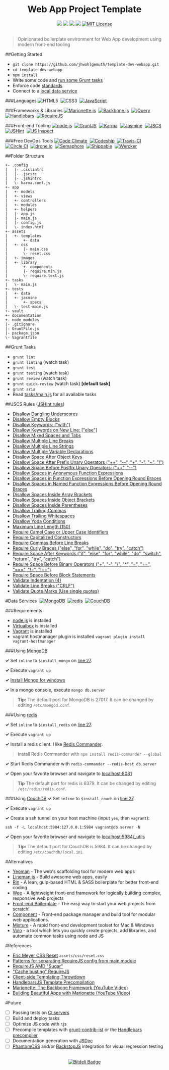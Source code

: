 <div align="center"><h1>Web App Project Template</h1></div>
<div align="center">
<a href="https://travis-ci.org/jhwohlgemuth/template-dev-webapp"><img src="https://travis-ci.org/jhwohlgemuth/template-dev-webapp.svg?branch=master"</img></a>
<a href="https://codeclimate.com/github/jhwohlgemuth/template-dev-webapp"><img src="https://codeclimate.com/github/jhwohlgemuth/template-dev-webapp/badges/gpa.svg"</img></a>
<a href="https://david-dm.org/jhwohlgemuth/template-dev-webapp"><img src="https://david-dm.org/jhwohlgemuth/template-dev-webapp.svg"></img></a>
<a href="https://david-dm.org/jhwohlgemuth/template-dev-webapp#info=devDependencies"><img src="https://david-dm.org/jhwohlgemuth/template-dev-webapp/dev-status.svg"></img></a>
<a href="https://tldrlegal.com/license/mit-license"><img src="https://img.shields.io/badge/license-MIT-blue.svg?style=flat-square" alt="MIT License"></img></a>
</div>
</br>

> Opinionated boilerplate environment for Web App development using modern front-end tooling

##Getting Started
- ```git clone https://github.com/jhwohlgemuth/template-dev-webapp.git```
- ```cd template-dev-webapp```
- ```npm install```
- Write some code and [run some Grunt tasks](#grunt-tasks)
- Enforce code [standards](#jscs-rules-jshintrc)
- Connect to a [local data service](#data-services)

###Languages
![HTML5](../images/assets/images/html5.png "HTML5")
&nbsp;![CSS3](../images/assets/images/css3.png "CSS3")
&nbsp;[![JavaScript](../images/assets/images/js.png "JavaScript (ECMAScript 5)")](http://www.ecma-international.org/publications/files/ECMA-ST/Ecma-262.pdf)

###Frameworks & Libraries
[![Marionette.js](../images/assets/images/marionette.png "Marionette.js")](http://marionettejs.com/)
&nbsp;[![Backbone.js](../images/assets/images/backbone.png "Backbone.js")](http://backbonejs.org/)
&nbsp;[![jQuery](../images/assets/images/jquery.png "jQuery")](https://jquery.com/)
&nbsp;[![Handlebars](../images/assets/images/handlebars.png "handlebars")](http://handlebarsjs.com/)
&nbsp;[![RequireJS](../images/assets/images/requirejs.png "RequireJS")](http://requirejs.org/)

###Front-end Tooling
[![node.js](../images/assets/images/node.png "node.js")](https://nodejs.org/)
&nbsp;[![GruntJS](../images/assets/images/grunt.png "GruntJS")](http://gruntjs.com/)
&nbsp;[![Karma](../images/assets/images/karma.png "Karma")](https://karma-runner.github.io/0.12/index.html)
&nbsp;[![Jasmine](../images/assets/images/jasmine.png "Jasmine")](https://jasmine.github.io/2.2/introduction.html)
&nbsp;[![JSCS](../images/assets/images/jscs.png "JSCS")](http://jscs.info/)
&nbsp;[![JSHint](../images/assets/images/jshint.png "JSHint")](http://jshint.com/docs/)
&nbsp;[![JS Inspect](../images/assets/images/jsinspect.png "JS Inspect")](https://github.com/danielstjules/jsinspect)

###Free DevOps Tools
[![Code Climate](../images/assets/images/devops/code%20climate.png "Code Climate")](https://codeclimate.com/dashboard)
&nbsp;[![Codeship](../images/assets/images/devops/codeship.png "Codeship")](https://codeship.com/)
&nbsp;[![Travis-CI](../images/assets/images/devops/travis.png "Travis-CI")](https://travis-ci.org/)
&nbsp;[![Circle CI](../images/assets/images/devops/circleci.png "Circle CI")](https://circleci.com)
&nbsp;[![drone.io](../images/assets/images/devops/drone.io.png "drone.io")](https://drone.io/)
&nbsp;[![Semaphore](../images/assets/images/devops/semaphore.png "Semaphore")](https://semaphoreci.com/)
&nbsp;[![Shippable](../images/assets/images/devops/shippable.png "Shippable")](http://www.shippable.com/)
&nbsp;[![Wercker](../images/assets/images/devops/wercker.png "Wercker")](https://app.wercker.com)


##Folder Structure
    
    +- .config
    |   |- .csslintrc
    |   |- .jscsrc
    |   |- .jshintrc
    |   \- karma.conf.js
    +- app
    |   +- models
    |   +- views
    |   +- controllers
    |   +- modules
    |   +- helpers
    |   |- app.js
    |   |- main.js
    |   |- config.js
    |   \- index.html
    +- assets
    |   +- templates
    |       +- data
    |   +- css
    |       |- main.css
    |       \- reset.css
    |   +- images
    |   +- library
    |       +- components
    |       |- require.min.js
    |       \- require.text.js
    +- tasks
    |   \- main.js
    +- tests
    |   +- data
    |   +- jasmine
    |       +- specs
    |   \- test-main.js
    +- vault
    +- documentation
    +- node_modules
    |- .gitignore
    |- GruntFile.js
    |- package.json
    \- Vagrantfile
     
##Grunt Tasks
- ```grunt lint```
- ```grunt linting``` (watch task)
- ```grunt test```
- ```grunt testing``` (watch task)
- ```grunt review``` (watch task)
- ```grunt quick-review``` (watch task) **[default task]**
- ```grunt aria```
- Read [tasks/main.js](tasks/main.js) for all available tasks

##JSCS Rules ([JSHint rules](.config/.jshintrc))
 - [Disallow Dangling Underscores](http://catatron.com/node-jscs/rules/disallow-dangling-underscores)
 - [Disallow Empty Blocks](http://catatron.com/node-jscs/rules/disallow-empty-blocks)
 - [Disallow Keywords: ("with")](http://catatron.com/node-jscs/rules/disallow-keywords)
 - [Disallow Keywords on New Line: ["else"]](http://catatron.com/node-jscs/rules/disallow-keywords-on-new-line)
 - [Disallow Mixed Spaces and Tabs](http://catatron.com/node-jscs/rules/disallow-mixed-spaces-and-tabs)
 - [Disallow Multiple Line Breaks](http://catatron.com/node-jscs/rules/disallow-multiple-line-breaks)
 - [Disallow Multiple Line Strings](http://catatron.com/node-jscs/rules/disallow-multiple-line-strings)
 - [Disallow Multiple Variable Declarations](http://catatron.com/node-jscs/rules/disallow-multiple-var-decl)
 - [Disallow Space After Object Keys](http://catatron.com/node-jscs/rules/disallow-space-after-object-keys)
 - [Disallow Space After Prefix Unary Operators ("++", "--", "+", "-", "~", "!")](http://catatron.com/node-jscs/rules/disallow-space-after-prefix-unary-operators)
 - [Disallow Space Before Postfix Unary Operators: ("++", "--")](http://catatron.com/node-jscs/rules/disallow-space-before-postfix-unary-operators)
 - [Disallow Spaces in Anonymous Function Expressions](http://catatron.com/node-jscs/rules/disallow-spaces-in-anonymous-function-expression)
 - [Disallow Spaces in Function Expressions Before Opening Round Braces](http://catatron.com/node-jscs/rules/disallow-spaces-in-function-expression)
 - [Disallow Spaces in Named Function Expressions Before Opening Round Braces](http://catatron.com/node-jscs/rules/disallow-spaces-in-named-function-expression)
 - [Disallow Spaces Inside Array Brackets](http://catatron.com/node-jscs/rules/disallow-spaces-inside-array-brackets)
 - [Disallow Spaces Inside Object Brackets](http://catatron.com/node-jscs/rules/disallow-spaces-inside-object-brackets)
 - [Disallow Spaces Inside Parentheses](http://catatron.com/node-jscs/rules/disallow-spaces-inside-parentheses)
 - [Disallow Trailing Commas](http://catatron.com/node-jscs/rules/disallow-trailing-comma)
 - [Disallow Trailing Whitespaces](http://catatron.com/node-jscs/rules/disallow-trailing-whitespace)
 - [Disallow Yoda Conditions](http://catatron.com/node-jscs/rules/disallow-yoda-conditions)
 - [Maximum Line Length (150)](http://catatron.com/node-jscs/rules/maximum-line-length)
 - [Require Camel Case or Upper Case Identifiers](http://catatron.com/node-jscs/rules/require-camelcase-or-uppercase-identifiers)
 - [Require Capitalized Constructors](http://catatron.com/node-jscs/rules/require-capitalized-constructors)
 - [Require Commas Before Line Breaks](http://catatron.com/node-jscs/rules/require-comma-before-line-break)
 - [Require Curly Braces ("else", "for", "while", "do", "try", "catch")](http://catatron.com/node-jscs/rules/require-curly-braces)
 - [Require Space After Keywords ("if", "else", "for", "while", "do", "switch", "return", "try", "catch")](http://catatron.com/node-jscs/rules/require-space-after-keywords)
 - [Require Space Before Binary Operators ("+", "-", "/", "*", "=", "==", "===", "!=", "!==")](http://catatron.com/node-jscs/rules/require-space-before-binary-operators)
 - [Require Space Before Block Statements](http://catatron.com/node-jscs/rules/require-space-before-block-statements)
 - [Validate Indentation (4)](http://catatron.com/node-jscs/rules/validate-indentation)
 - [Validate Line Breaks ("CRLF")](http://catatron.com/node-jscs/rules/validate-line-breaks/)
 - [Validate Quote Marks (Use single quotes)](http://catatron.com/node-jscs/rules/validate-quote-marks)

#Data Services
&nbsp;[![MongoDB](../images/assets/images/mongodb.png "MongoDB")](#using-mongodb)
&nbsp;[![redis](../images/assets/images/redis.png "redis")](#using-redis)
&nbsp;[![CouchDB](../images/assets/images/couchdb.png "CouchDB")](#using-couchdb)

###Requirements
- [node.js](https://nodejs.org/) is installed
- [Virtualbox](https://www.virtualbox.org/wiki/Downloads) is installed
- [Vagrant](https://www.vagrantup.com/) is installed
- vagrant hostmanager plugin is installed ```vagrant plugin install vagrant-hostmanager```


###Using [MongoDB](http://docs.mongodb.org/manual/)

**&#x02713;** Set ```inline``` to ```$install_mongo``` on [line 27](Vagrantfile#L27).

**&#x02713;** Execute ```vagrant up```

**&#x02713;** [Install Mongo for windows](https://github.com/jhwohlgemuth/michi#mongodb-setup-on-windows)

**&#x02713;** In a mongo console, execute ```mongo db.server```

> **Tip:** The default port for MongoDB is 27017.  It can be changed by editing ```/etc/mongod.conf```.

###Using [redis](http://redis.io/documentation/)

**&#x02713;** Set ```inline``` to ```$install_redis``` on [line 27](Vagrantfile#L27).

**&#x02713;** Execute ```vagrant up```

**&#x02713;** Install a redis client.  I like [Redis Commander](https://joeferner.github.io/redis-commander/).

> Install Redis Commander with ```npm install redis-commander --global```

**&#x02713;** Start Redis Commander with ```redis-commander --redis-host db.server```

**&#x02713;** Open your favorite browser and navigate to [localhost:8081](http://localhost:8081)

> **Tip** The default port for redis is 6379.  It can be changed by editing ```/etc/redis/redis.conf```.

###Using [CouchDB](http://docs.couchdb.org/en/1.6.1/)
**&#x02713;** Set  ```inline``` to ```$install_couch``` on [line 27](Vagrantfile#L27).

**&#x02713;** Execute ```vagrant up```

**&#x02713;** Create a ssh tunnel on your host machine (input ```yes```, then ```vagrant```):

    ssh -f -L localhost:5984:127.0.0.1:5984 vagrant@db.server -N

**&#x02713;** Open your favorite browser and navigate to [localhost:5984/_utils](http://localhost:5984/_utils)

> **Tip:** The default port for CouchDB is 5984.  It can be changed by editing ```/etc/couchdb/local.ini```

#Alternatives
- [Yeoman](http://yeoman.io/) - The web's scaffolding tool for modern web apps
- [Lineman.js](http://linemanjs.com/) - Build awesome web apps, easily
- [Rin](https://sanographix.github.io/rin/) - A lean, gulp-based HTML & SASS boilerplate for better front-end coding
- [Wee](https://www.weepower.com/) - A lightweight front-end framework for logically building complex, responsive web projects
- [Front-end Boilerplate](http://frontendboilerplate.com/) - The easy way to start your web projects from scratch!
- [Component](https://github.com/componentjs/component) - Front-end package manager and build tool for modular web applications.
- [Mixture](http://mixture.io/) - A rapid front-end development toolset for Mac & Windows
- [Volo](http://volojs.org/) - a tool which lets you quickly create projects, add libraries, and automate common tasks using node and JS

#References
- [Eric Meyer CSS Reset](http://meyerweb.com/eric/tools/css/reset/) ```assets/css/reset.css```
- [Patterns for separating RequireJS config from main module](https://github.com/jrburke/requirejs/wiki/Patterns-for-separating-config-from-the-main-module)
- [RequireJS AMD "Sugar"](http://requirejs.org/docs/whyamd.html#sugar)
- ["Cache busting" RequireJS](http://requirejs.org/docs/api.html#config-urlArgs)
- [Client-side Templating Throwdown](https://engineering.linkedin.com/frontend/client-side-templating-throwdown-mustache-handlebars-dustjs-and-more)
- [HandlebarsJS Template Precompilation](http://handlebarsjs.com/precompilation.html)
- [Marionette: The Backbone Framework (YouTube Video)](https://www.youtube.com/watch?v=EvQnntaqVdE&app=desktop)
- [Building Beautiful Apps with Marionette (YouTube Video)](https://www.youtube.com/watch?v=7yZKsgKxziw&app=desktop)

#Future
- [ ] Passing tests on [CI servers](#free-devops-tools)
- [ ] Build and deploy tasks
- [ ] Optimize JS code with r.js
- [ ] Precompile templates with [grunt-contrib-jst](https://github.com/gruntjs/grunt-contrib-jst) or the [Handlebars precompiler](http://handlebarsjs.com/precompilation.html)
- [ ] Documentation generation with [JSDoc](http://usejsdoc.org/)
- [ ] [PhantomCSS](https://github.com/Huddle/PhantomCSS) and/or [BackstopJS](https://garris.github.io/BackstopJS/) integration for visual regression testing

</br>
<div align="center">
<a href="https://bitdeli.com/free"><img src="https://d2weczhvl823v0.cloudfront.net/jhwohlgemuth/template-dev-webapp/trend.png" alt="Bitdeli Badge"></img></a>
</div>